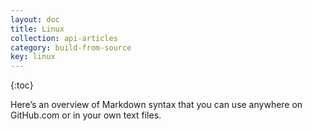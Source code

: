 ```yaml
---
layout: doc
title: Linux
collection: api-articles
category: build-from-source
key: linux
---
```


{:toc}

Here&rsquo;s an overview of Markdown syntax that you can use anywhere on GitHub.com or in your own text files.

